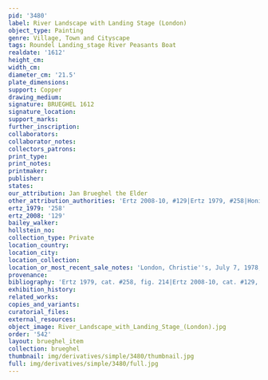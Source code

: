 ```yaml
---
pid: '3480'
label: River Landscape with Landing Stage (London)
object_type: Painting
genre: Village, Town and Cityscape
tags: Roundel Landing_stage River Peasants Boat
realdate: '1612'
height_cm: 
width_cm: 
diameter_cm: '21.5'
plate_dimensions: 
support: Copper
drawing_medium: 
signature: BRUEGHEL 1612
signature_location: 
support_marks: 
further_inscription: 
collaborators: 
collaborator_notes: 
collectors_patrons: 
print_type: 
print_notes: 
printmaker: 
publisher: 
states: 
our_attribution: Jan Brueghel the Elder
other_attribution_authorities: 'Ertz 2008-10, #129|Ertz 1979, #258|Honig database'
ertz_1979: '258'
ertz_2008: '129'
bailey_walker: 
hollstein_no: 
collection_type: Private
location_country: 
location_city: 
location_collection: 
location_or_most_recent_sale_notes: 'London, Christie''s, July 7, 1978, #173'
provenance: 
bibliography: 'Ertz 1979, cat. #258, fig. 214|Ertz 2008-10, cat. #129, p. 282'
exhibition_history: 
related_works: 
copies_and_variants: 
curatorial_files: 
external_resources: 
object_image: River_Landscape_with_Landing_Stage_(London).jpg
order: '542'
layout: brueghel_item
collection: brueghel
thumbnail: img/derivatives/simple/3480/thumbnail.jpg
full: img/derivatives/simple/3480/full.jpg
---
```

